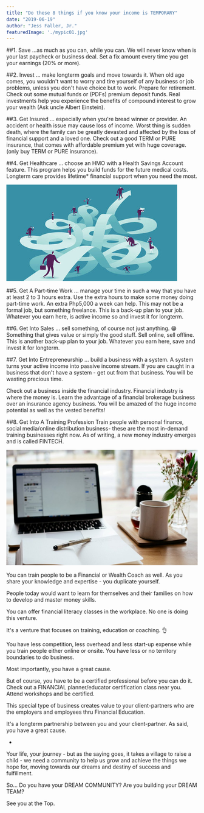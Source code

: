 ```yaml
---
title: "Do these 8 things if you know your income is TEMPORARY"
date: "2019-06-19"
author: "Jess Faller, Jr."
featuredImage: './mypic01.jpg'
---
```


##1. Save
...as much as you can, while you can. We will never know when is your last paycheck or business deal. Set a fix amount every time you get your earnings (20% or more).

##2. Invest
... make longterm goals and move towards it. When old age comes, you wouldn't want to worry and tire yourself of any business or job problems, unless you don't have choice but to work. Prepare for retirement. Check out some mutual funds or (PDFs) premium deposit funds. Real investments help you experience the benefits of compound interest to grow your wealth (Ask uncle Albert Einstein).

##3. Get Insured
... especially when you're bread winner or provider. An accident or health issue may cause loss of income. Worst thing is sudden death, where the family can be greatly devasted and affected by the loss of financial support and a loved one. Check out a good TERM or PURE insurance, that comes with affordable premium yet with huge coverage. (only buy TERM or PURE insurance).

##4. Get Healthcare
... choose an HMO with a Health Savings Account feature. This program helps you build funds for the future medical costs. Longterm care provides lifetime* financial support when you need the most.

![image1](./mypic01.jpg)

##5. Get A Part-time Work
... manage your time in such a way that you have at least 2 to 3 hours extra. Use the extra hours to make some money doing part-time work. An extra Php5,000 a week can help. This may not be a formal job, but something freelance. This is a back-up plan to your job. Whatever you earn here, is active income so and invest it for longterm.

##6. Get Into Sales
... sell something, of course not just anything. 😁 Something that gives value or simply the good stuff. Sell online, sell offline. This is another back-up plan to your job. Whatever you earn here, save and invest it for longterm.

##7. Get Into Entrepreneurship
... build a business with a system. A system turns your active income into passive income stream. If you are caught in a business that don't have a system - get out from that business. You will be wasting precious time.

Check out a business inside the financial industry. Financial industry is where the money is. Learn the advantage of a financial brokerage business over an insurance agency business. You will be amazed of the huge income potential as well as the vested benefits!

##8. Get Into A Training Profession
Train people with personal finance, social media/online distribution business- these are the most in-demand training businesses right now. As of writing, a new money industry emerges and is called FINTECH.

![image2](./mypic02.jpg)

You can train people to be a Financial or Wealth Coach as well. As you share your knowledge and expertise - you duplicate yourself.

People today would want to learn for themselves and their families on how to develop and master money skills.

You can offer financial literacy classes in the workplace. No one is doing this venture.

It's a venture that focuses on training, education or coaching. 👌

You have less competition, less overhead and less start-up expense while you train people either online or onsite. You have less or no territory boundaries to do business.

Most importantly, you have a great cause.

But of course, you have to be a certified professional before you can do it. Check out a FINANCIAL planner/educator certification class near you. Attend workshops and be certified.

This special type of business creates value to your client-partners who are the employers and employees thru Financial Education.

It's a longterm partnership between you and your client-partner. As said, you have a great cause.

-
Your life, your journey - but as the saying goes, it takes a village to raise a child - we need a community to help us grow and achieve the things we hope for, moving towards our dreams and destiny of success and fulfillment.

So...
Do you have your DREAM COMMUNITY? Are you building your DREAM TEAM?

See you at the Top.